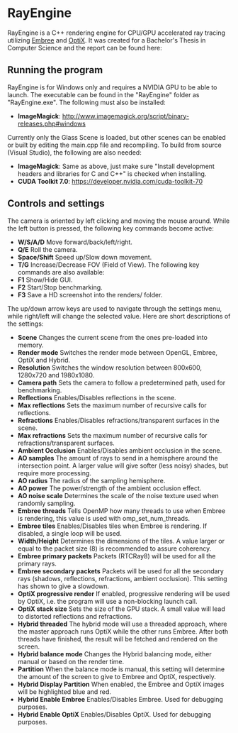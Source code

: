 # RayEngine
RayEngine is a C++ rendering engine for CPU/GPU accelerated ray tracing utilizing [Embree](https://embree.github.io/) and [OptiX](https://developer.nvidia.com/optix). It was created for a Bachelor's Thesis in Computer Science and the report can be found here:

## Running the program
RayEngine is for Windows only and requires a NVIDIA GPU to be able to launch. The executable can be found in the "RayEngine" folder as "RayEngine.exe". The following must also be installed:
* **ImageMagick**: http://www.imagemagick.org/script/binary-releases.php#windows

Currently only the Glass Scene is loaded, but other scenes can be enabled or built by editing the main.cpp file and recompiling. To build from source (Visual Studio), the following are also needed:
* **ImageMagick**: Same as above, just make sure "Install development headers and libraries for C and C++" is checked when installing.
* **CUDA Toolkit 7.0**: https://developer.nvidia.com/cuda-toolkit-70

## Controls and settings
The camera is oriented by left clicking and moving the mouse around.
While the left button is pressed, the following key commands become active:
* **W/S/A/D**
Move forward/back/left/right.
* **Q/E**
Roll the camera.
* **Space/Shift**
Speed up/Slow down movement.
* **T/G**
Increase/Decrease FOV (Field of View).
The following key commands are also available:
* **F1**
Show/Hide GUI.
* **F2**
Start/Stop benchmarking.
* **F3**
Save a HD screenshot into the renders/ folder.

The up/down arrow keys are used to navigate through the settings menu, while
right/left will change the selected value. Here are short descriptions of the settings:
* **Scene**
Changes the current scene from the ones pre-loaded into memory.
* **Render mode**
Switches the render mode between OpenGL, Embree, OptiX and Hybrid.
* **Resolution**
Switches the window resolution between 800x600, 1280x720 and 1980x1080.
* **Camera path**
Sets the camera to follow a predetermined path, used for benchmarking.
* **Reflections**
Enables/Disables reflections in the scene.
* **Max reflections**
Sets the maximum number of recursive calls for reflections.
* **Refractions**
Enables/Disables refractions/transparent surfaces in the scene.
* **Max refractions**
Sets the maximum number of recursive calls for refractions/transparent surfaces.
* **Ambient Occlusion**
Enables/Disables ambient occlusion in the scene.
* **AO samples**
The amount of rays to send in a hemisphere around the intersection point. A larger value will give softer (less noisy) shades, but require more processing.
* **AO radius**
The radius of the sampling hemisphere.
* **AO power**
The power/strength of the ambient occlusion effect.
* **AO noise scale**
Determines the scale of the noise texture used when randomly sampling.
* **Embree threads**
Tells OpenMP how many threads to use when Embree is rendering, this value is used with omp_set_num_threads.
* **Embree tiles**
Enables/Disables tiles when Embree is rendering. If disabled, a single loop will be used.
* **Width/Height**
Determines the dimensions of the tiles. A value larger or equal to the packet size (8) is recommended to assure coherency.
* **Embree primary packets**
Packets (RTCRay8) will be used for all the primary rays.
* **Embree secondary packets**
Packets will be used for all the secondary rays (shadows, reflections, refractions, ambient occlusion). This setting has shown to give a slowdown.
* **OptiX progressive render**
If enabled, progressive rendering will be used by OptiX, i.e. the program will use a non-blocking launch call.
* **OptiX stack size**
Sets the size of the GPU stack. A small value will lead to distorted reflections and refractions.
* **Hybrid threaded**
The hybrid mode will use a threaded approach, where the master approach runs OptiX while the other runs Embree. After both threads have finished, the result will be fetched and rendered on the screen.
* **Hybrid balance mode**
Changes the Hybrid balancing mode, either manual or based on the render time.
* **Partition**
When the balance mode is manual, this setting will determine the amount of the screen to give to Embree and OptiX, respectively.
* **Hybrid Display Partition**
When enabled, the Embree and OptiX images will be highlighted blue and red.
* **Hybrid Enable Embree**
Enables/Disables Embree. Used for debugging purposes.
* **Hybrid Enable OptiX**
Enables/Disables OptiX. Used for debugging purposes.
